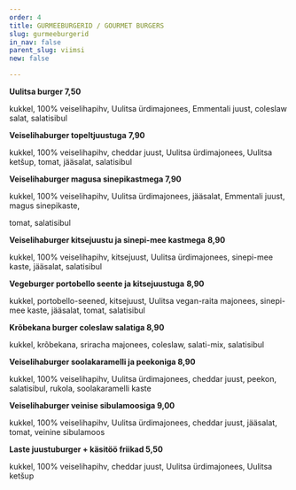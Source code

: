 ```yaml
---
order: 4
title: GURMEEBURGERID / GOURMET BURGERS
slug: gurmeeburgerid
in_nav: false
parent_slug: viimsi
new: false

---
```

**Uulitsa burger 7,50**

kukkel, 100% veiselihapihv, Uulitsa ürdimajonees, Emmentali juust, coleslaw salat, salatisibul

**Veiselihaburger topeltjuustuga** **7,90**

kukkel, 100% veiselihapihv, cheddar juust, Uulitsa ürdimajonees, Uulitsa ketšup, tomat, jääsalat, salatisibul

**Veiselihaburger magusa sinepikastmega 7,90**

kukkel, 100% veiselihapihv, Uulitsa ürdimajonees, jääsalat, Emmentali juust, magus sinepikaste,

tomat, salatisibul

**Veiselihaburger kitsejuustu ja sinepi-mee kastmega** **8,90**

kukkel, 100% veiselihapihv, kitsejuust, Uulitsa ürdimajonees, sinepi-mee kaste, jääsalat, salatisibul

**Vegeburger portobello seente ja kitsejuustuga**  **8,90**

kukkel, portobello-seened, kitsejuust, Uulitsa vegan-raita majonees, sinepi-mee kaste, jääsalat, tomat, salatisibul

> <span class="vege"></span><span class="vegan">

**Krõbekana burger coleslaw salatiga 8,90**

kukkel, krõbekana, sriracha majonees, coleslaw, salati-mix, salatisibul

**Veiselihaburger soolakaramelli ja peekoniga 8,90**

kukkel, 100% veiselihapihv, Uulitsa ürdimajonees, cheddar juust, peekon, salatisibul, rukola, soolakaramelli kaste

**Veiselihaburger veinise sibulamoosiga 9,00**

kukkel, 100% veiselihapihv, Uulitsa ürdimajonees, cheddar juust, jääsalat, tomat, veinine sibulamoos

**Laste juustuburger + käsitöö friikad 5,50**

kukkel, 100% veiselihapihv, cheddar juust, Uulitsa ürdimajonees, Uulitsa ketšup